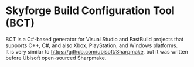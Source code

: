 # Skyforge Build Configuration Tool (BCT)  

BCT is a C#-based generator for Visual Studio and FastBuild projects that supports C++, C#, and also Xbox, PlayStation, and Windows platforms.  
It is very similar to https://github.com/ubisoft/Sharpmake, but it was written before Ubisoft open-sourced Sharpmake.  
